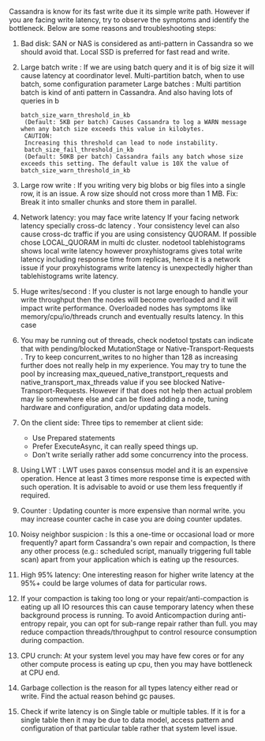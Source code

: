 
Cassandra is know for its fast write due it its simple write path. However if you are facing write latency, try to observe the symptoms and identify the bottleneck. Below are some reasons and troubleshooting steps:

1. Bad disk: SAN or NAS is considered as anti-pattern in Cassandra so we should avoid that. Local SSD is preferred for fast read and write.

2. Large batch write : If we are using batch query and it is of big size it will cause latency at coordinator level.
Multi-partition batch, when to use batch, some configuration parameter 
Large batches : Multi partition batch is kind of anti pattern in Cassandra. And also having lots of queries in b

 

       batch_size_warn_threshold_in_kb 
        (Default: 5KB per batch) Causes Cassandra to log a WARN message when any batch size exceeds this value in kilobytes.
        CAUTION:
        Increasing this threshold can lead to node instability.
        batch_size_fail_threshold_in_kb 
        (Default: 50KB per batch) Cassandra fails any batch whose size exceeds this setting. The default value is 10X the value of batch_size_warn_threshold_in_kb

3. Large row write : If you writing very big blobs or big files into a single row, it is an issue. A row size should not cross more than 1 MB. 
Fix: Break it into smaller chunks and store them in parallel.

4. Network latency: you may face write latency If your facing network latency specially cross-dc latency . Your consistency level can also cause cross-dc traffic if you are using consistency QUORAM. If possible chose LOCAL_QUORAM in multi dc cluster. 
nodetool tablehistograms shows local write latency however proxyhistograms gives total write latency including response time from replicas, hence it is a network issue if your proxyhistograms write latency is unexpectedly higher than tablehistograms write latency. 

5. Huge writes/second : If you cluster is not large enough to handle your write throughput then the nodes will become overloaded and it will impact write performance. Overloaded nodes has symptoms like memory/cpu/io/threads crunch and eventually results latency. In this case  

6. You may be running out of threads, check nodetool tpstats can indicate that with pending/blocked MutationStage or Native-Transport-Requests . Try to keep concurrent_writes to no higher than 128 as increasing further does not really help in my experience. You may try to tune the pool by increasing max_queued_native_transtport_requests and native_transport_max_threads value if you see blocked Native-Transport-Requests. However if that does not help then actual problem may lie somewhere else and can be fixed adding a node, tuning hardware and configuration, and/or updating data models.  

7. On the client side: Three tips to remember at client side: 
	- Use Prepared statements 
	- Prefer ExecuteAsync, it can really speed things up. 
	- Don't write serially rather add some concurrency into the process.  

8. Using LWT : LWT uses paxos consensus model and it is an expensive operation. Hence at least 3 times more response time is expected with such operation. It is advisable to avoid or use them less frequently if required.

9. Counter : Updating counter is more expensive than normal write. you may increase counter cache in case you are doing counter updates.

10. Noisy neighbor suspicion : Is this a one-time or occasional load or more frequently? apart form Cassandra's own repair and compaction, Is there any other process (e.g.: scheduled script, manually triggering full table scan) apart from your application which is eating up the resources.

11. High 95% latency: One interesting reason for higher write latency at the 95%+ could be large volumes of data for particular rows.

12. If your compaction is taking too long or your repair/anti-compaction is eating up all IO resources this can cause temporary latency when these background process is running. To avoid Anticompaction during anti-entropy repair, you can opt for sub-range repair rather than full. you may reduce compaction threads/throughput to control resource consumption during compaction.

13. CPU crunch: At your system level you may have few cores or for any other compute process is eating up cpu, then you may have bottleneck at CPU end. 

14. Garbage collection is the reason for all types latency either read or write. Find the actual reason behind gc pauses.

15.  Check if write latency is on Single table or multiple tables. If it is for a single table then it may be due to data model,  access pattern and configuration of that particular table rather that system level issue.  
 
